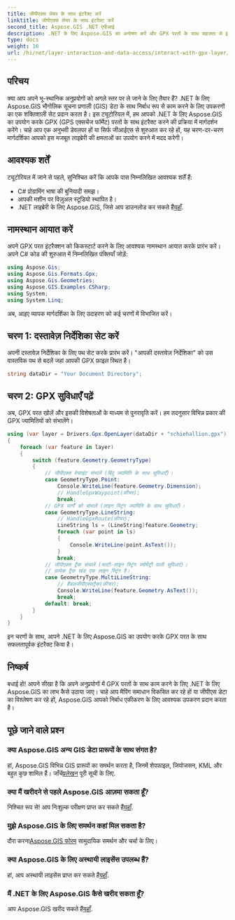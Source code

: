 ```yaml
---
title: जीपीएक्स लेयर के साथ इंटरैक्ट करें
linktitle: जीपीएक्स लेयर के साथ इंटरैक्ट करें
second_title: Aspose.GIS .NET एपीआई
description: .NET के लिए Aspose.GIS का अन्वेषण करें और GPX परतों के साथ सहजता से इंटरैक्ट करें। लाइब्रेरी डाउनलोड करें, निःशुल्क परीक्षण आज़माएँ, और अपने भू-स्थानिक अनुप्रयोगों को उन्नत करें!
type: docs
weight: 16
url: /hi/net/layer-interaction-and-data-access/interact-with-gpx-layer/
---
```

## परिचय
क्या आप अपने भू-स्थानिक अनुप्रयोगों को अगले स्तर पर ले जाने के लिए तैयार हैं? .NET के लिए Aspose.GIS भौगोलिक सूचना प्रणाली (GIS) डेटा के साथ निर्बाध रूप से काम करने के लिए उपकरणों का एक शक्तिशाली सेट प्रदान करता है। इस ट्यूटोरियल में, हम आपको .NET के लिए Aspose.GIS का उपयोग करके GPX (GPS एक्सचेंज फॉर्मेट) परतों के साथ इंटरैक्ट करने की प्रक्रिया में मार्गदर्शन करेंगे। चाहे आप एक अनुभवी डेवलपर हों या सिर्फ जीआईएस से शुरुआत कर रहे हों, यह चरण-दर-चरण मार्गदर्शिका आपको इस मजबूत लाइब्रेरी की क्षमताओं का उपयोग करने में मदद करेगी।
## आवश्यक शर्तें
ट्यूटोरियल में जाने से पहले, सुनिश्चित करें कि आपके पास निम्नलिखित आवश्यक शर्तें हैं:
- C# प्रोग्रामिंग भाषा की बुनियादी समझ।
- आपकी मशीन पर विज़ुअल स्टूडियो स्थापित है।
-  .NET लाइब्रेरी के लिए Aspose.GIS, जिसे आप डाउनलोड कर सकते हैं[यहाँ](https://releases.aspose.com/gis/net/).
## नामस्थान आयात करें
अपने GPX परत इंटरैक्शन को किकस्टार्ट करने के लिए आवश्यक नामस्थान आयात करके प्रारंभ करें। अपने C# कोड की शुरुआत में निम्नलिखित पंक्तियाँ जोड़ें:
```csharp
using Aspose.Gis;
using Aspose.Gis.Formats.Gpx;
using Aspose.Gis.Geometries;
using Aspose.GIS.Examples.CSharp;
using System;
using System.Linq;
```
अब, आइए व्यापक मार्गदर्शिका के लिए उदाहरण को कई चरणों में विभाजित करें।
## चरण 1: दस्तावेज़ निर्देशिका सेट करें
अपनी दस्तावेज़ निर्देशिका के लिए पथ सेट करके प्रारंभ करें। "आपकी दस्तावेज़ निर्देशिका" को उस वास्तविक पथ से बदलें जहां आपकी GPX फ़ाइल स्थित है।
```csharp
string dataDir = "Your Document Directory";
```
## चरण 2: GPX सुविधाएँ पढ़ें
अब, GPX परत खोलें और इसकी विशेषताओं के माध्यम से पुनरावृति करें। हम तदनुसार विभिन्न प्रकार की GPX ज्यामितियों को संभालेंगे।
```csharp
using (var layer = Drivers.Gpx.OpenLayer(dataDir + "schiehallion.gpx"))
{
    foreach (var feature in layer)
    {
        switch (feature.Geometry.GeometryType)
        {
            // जीपीएक्स वेप्वाइंट संभालें (बिंदु ज्यामिति के साथ सुविधाएँ)।
            case GeometryType.Point:
                Console.WriteLine(feature.Geometry.Dimension);
                // HandleGpxWaypoint(फ़ीचर);
                break;
            // GPX मार्गों को संभालें (लाइन स्ट्रिंग ज्यामिति के साथ सुविधाएँ)।
            case GeometryType.LineString:
                // HandleGpxRoute(फ़ीचर);
                LineString ls = (LineString)feature.Geometry;
                foreach (var point in ls)
                {
                    Console.WriteLine(point.AsText());
                }
                break;
            // जीपीएक्स ट्रैक संभालें (मल्टी-लाइन स्ट्रिंग ज्योमेट्री वाली सुविधाएं)।
            // प्रत्येक ट्रैक खंड एक लाइन स्ट्रिंग है।
            case GeometryType.MultiLineString:
                // हैंडलजीपीएक्सट्रैक(फ़ीचर);
                Console.WriteLine(feature.Geometry.AsText());
                break;
            default: break;
        }
    }
}
```
इन चरणों के साथ, आपने .NET के लिए Aspose.GIS का उपयोग करके GPX परत के साथ सफलतापूर्वक इंटरैक्ट किया है।
## निष्कर्ष
बधाई हो! आपने सीखा है कि अपने अनुप्रयोगों में GPX परतों के साथ काम करने के लिए .NET के लिए Aspose.GIS का लाभ कैसे उठाया जाए। चाहे आप मैपिंग समाधान विकसित कर रहे हों या जीपीएस डेटा का विश्लेषण कर रहे हों, Aspose.GIS आपको निर्बाध एकीकरण के लिए आवश्यक उपकरण प्रदान करता है।
## पूछे जाने वाले प्रश्न
### क्या Aspose.GIS अन्य GIS डेटा प्रारूपों के साथ संगत है?
 हां, Aspose.GIS विभिन्न GIS प्रारूपों का समर्थन करता है, जिनमें शेपफाइल, जियोजसन, KML और बहुत कुछ शामिल हैं। जाँचें[प्रलेखन](https://reference.aspose.com/gis/net/) पूरी सूची के लिए.
### क्या मैं खरीदने से पहले Aspose.GIS आज़मा सकता हूँ?
 निश्चित रूप से! आप निःशुल्क परीक्षण प्राप्त कर सकते हैं[यहाँ](https://releases.aspose.com/).
### मुझे Aspose.GIS के लिए समर्थन कहां मिल सकता है?
 दौरा करना[Aspose.GIS फोरम](https://forum.aspose.com/c/gis/33) सामुदायिक समर्थन और चर्चा के लिए।
### क्या Aspose.GIS के लिए अस्थायी लाइसेंस उपलब्ध हैं?
 हां, आप अस्थायी लाइसेंस प्राप्त कर सकते हैं[यहाँ](https://purchase.aspose.com/temporary-license/).
### मैं .NET के लिए Aspose.GIS कैसे खरीद सकता हूँ?
 आप Aspose.GIS खरीद सकते हैं[यहाँ](https://purchase.aspose.com/buy).